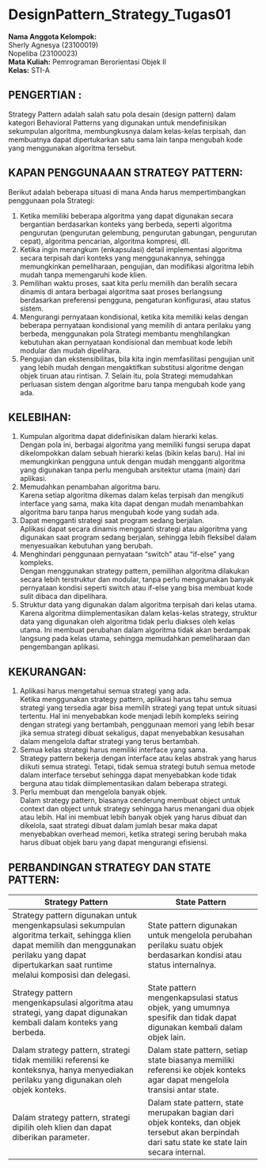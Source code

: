 # DesignPattern_Strategy_Tugas01
**Nama Anggota Kelompok:**<br>
Sherly Agnesya (23100019)<br>
Nopeliba (23100023)<br>
**Mata Kuliah:** Pemrograman Berorientasi Objek II<br>
**Kelas:** STI-A

## PENGERTIAN :
Strategy Pattern adalah salah satu pola desain (design pattern) dalam kategori Behavioral Patterns yang digunakan untuk mendefinisikan sekumpulan algoritma, membungkusnya dalam kelas-kelas terpisah, dan membuatnya dapat dipertukarkan satu sama lain tanpa mengubah kode yang menggunakan algoritma tersebut.

## KAPAN PENGGUNAAAN STRATEGY PATTERN: 
Berikut adalah beberapa situasi di mana Anda harus mempertimbangkan penggunaan pola Strategi:
1. Ketika memiliki beberapa algoritma yang dapat digunakan secara bergantian berdasarkan konteks yang berbeda, seperti algoritma pengurutan (pengurutan gelembung, pengurutan gabungan, pengurutan cepat), algoritma pencarian, algoritma kompresi, dll.
2. Ketika ingin merangkum (enkapsulasi) detail implementasi algoritma secara terpisah dari konteks yang menggunakannya, sehingga memungkinkan pemeliharaan, pengujian, dan modifikasi algoritma lebih mudah tanpa memengaruhi kode klien.
3. Pemilihan waktu proses, saat kita perlu memilih dan beralih secara dinamis di antara berbagai algoritma saat proses berlangsung berdasarkan preferensi pengguna, pengaturan konfigurasi, atau status sistem.
4. Mengurangi pernyataan kondisional,  ketika kita  memiliki kelas dengan beberapa pernyataan kondisional yang memilih di antara perilaku yang berbeda, menggunakan pola Strategi membantu menghilangkan kebutuhan akan pernyataan kondisional dan membuat kode lebih modular dan mudah dipelihara.
6. Pengujian dan ekstensibilitas, bila kita ingin memfasilitasi pengujian unit yang lebih mudah dengan mengaktifkan substitusi algoritme dengan objek tiruan atau rintisan. 7. Selain itu, pola Strategi memudahkan perluasan sistem dengan algoritme baru tanpa mengubah kode yang ada.

## KELEBIHAN:
1. Kumpulan algoritma dapat didefinisikan dalam hierarki kelas.<br>
Dengan pola ini, berbagai algoritma yang memiliki fungsi serupa dapat dikelompokkan dalam sebuah hierarki kelas (bikin kelas baru). Hal ini memungkinkan pengguna untuk dengan mudah mengganti algoritma yang digunakan tanpa perlu mengubah arsitektur utama (main) dari aplikasi.
2. Memudahkan penambahan algoritma baru.<br>
Karena setiap algoritma dikemas dalam kelas terpisah dan mengikuti interface yang sama, maka kita dapat dengan mudah menambahkan algoritma baru tanpa harus mengubah kode yang sudah ada.
3. Dapat mengganti strategi saat program sedang berjalan.<br>
Aplikasi dapat secara dinamis mengganti strategi atau algoritma yang digunakan saat program sedang berjalan, sehingga lebih fleksibel dalam menyesuaikan kebutuhan yang berubah.
4. Menghindari penggunaan pernyataan “switch” atau “if-else” yang kompleks.<br>
Dengan menggunakan strategy pattern, pemilihan algoritma dilakukan secara lebih terstruktur dan modular, tanpa perlu menggunakan banyak pernyataan kondisi seperti switch atau if-else yang bisa membuat kode sulit dibaca dan dipelihara.
5. Struktur data yang digunakan dalam algoritma terpisah dari kelas utama.<br>
Karena algoritma diimplementasikan dalam kelas-kelas strategy, struktur data yang digunakan oleh algoritma tidak perlu diakses oleh kelas utama. Ini membuat perubahan dalam algoritma tidak akan berdampak langsung pada kelas utama, sehingga memudahkan pemeliharaan dan pengembangan aplikasi.

## KEKURANGAN:
1. Aplikasi harus mengetahui semua strategi yang ada.<br>
Ketika menggunakan strategy pattern, aplikasi harus tahu semua strategi yang tersedia agar bisa memilih strategi yang tepat untuk situasi tertentu. Hal ini menyebabkan kode menjadi lebih kompleks seiring dengan strategi yang bertambah, penggunaan memori yang lebih besar jika semua strategi dibuat sekaligus, dapat menyebabkan kesusahan dalam mengelola daftar strategi yang terus bertambah.
2. Semua kelas strategi harus memiliki interface yang sama.<br>
Strategy pattern bekerja dengan interface atau kelas abstrak yang harus diikuti semua strategi. Tetapi, tidak semua strategi butuh semua metode dalam interface tersebut sehingga dapat menyebabkan kode tidak berguna atau tidak diimplementasikan dalam beberapa strategi.
3. Perlu membuat dan mengelola banyak objek.<br>
Dalam strategy pattern, biasanya cenderung membuat object untuk context dan object untuk strategy sehingga harus menangani dua objek atau lebih. Hal ini membuat lebih banyak objek yang harus dibuat dan dikelola, saat strategi dibuat dalam jumlah besar maka dapat menyebabkan overhead memori, ketika strategi sering berubah maka harus dibuat objek baru yang dapat mengurangi efisiensi.

## PERBANDINGAN STRATEGY DAN STATE PATTERN:
| Strategy Pattern | State Pattern |
| ---------------- | ------------- |
| Strategy pattern digunakan untuk mengenkapsulasi sekumpulan algoritma terkait, sehingga klien dapat memilih dan menggunakan perilaku yang dapat dipertukarkan saat runtime melalui komposisi dan delegasi. | State pattern digunakan untuk mengelola perubahan perilaku suatu objek berdasarkan kondisi atau status internalnya. |
| Strategy pattern mengenkapsulasi algoritma atau strategi, yang dapat digunakan kembali dalam konteks yang berbeda. | State pattern mengenkapsulasi status objek, yang umumnya spesifik dan tidak dapat digunakan kembali dalam objek lain. |
| Dalam strategy pattern, strategi tidak memiliki referensi ke konteksnya, hanya menyediakan perilaku yang digunakan oleh objek konteks. | Dalam state pattern, setiap state biasanya memiliki referensi ke objek konteks agar dapat mengelola transisi antar state. |
| Dalam strategy pattern, strategi dipilih oleh klien dan dapat diberikan parameter. | Dalam state pattern, state merupakan bagian dari objek konteks, dan objek tersebut akan berpindah dari satu state ke state lain secara internal. |

